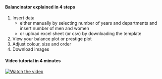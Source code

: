 <h4>Balancinator explained in 4 steps</h4>	


1. Insert data
    - either manually by selecting number of years and departments and insert number of men and women
    - or upload excel sheet (or csv) by downloading the template
2. View your balance plot or prestige plot 
3. Adjust colour, size and order
4. Download images 


<h4>Video tutorial in 4 minutes</h4>	


[![Watch the video](https://intranett.uit.no/Content/709268/cache=1605876782000/Screenshot+2020-11-20+at+13.51.05.png)](https://mediasite.uit.no/Mediasite/Play/446385c0f55748cab69a14fa1ed735541d)


